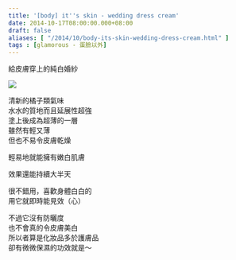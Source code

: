 ```yaml
---
title: '[body] it''s skin - wedding dress cream'
date: 2014-10-17T08:00:00.000+08:00
draft: false
aliases: [ "/2014/10/body-its-skin-wedding-dress-cream.html" ]
tags : [glamorous - 蛋臉以外]
---
```


給皮膚穿上的純白婚紗  

![](/images/itsskinweddingdress.jpg)

清新的橘子類氣味  
水水的質地而且延展性超強  
塗上後成為超薄的一層  
雖然有輕又薄  
但也不易令皮膚乾燥  

輕易地就能擁有嫩白肌膚

效果還能持續大半天  
  
很不錯用，喜歡身體白白的  
用它就即時能見效（心）  
  
不過它沒有防曬度  
也不會真的令皮膚美白  
所以者算是化妝品多於護膚品  
卻有微微保濕的功效就是～
